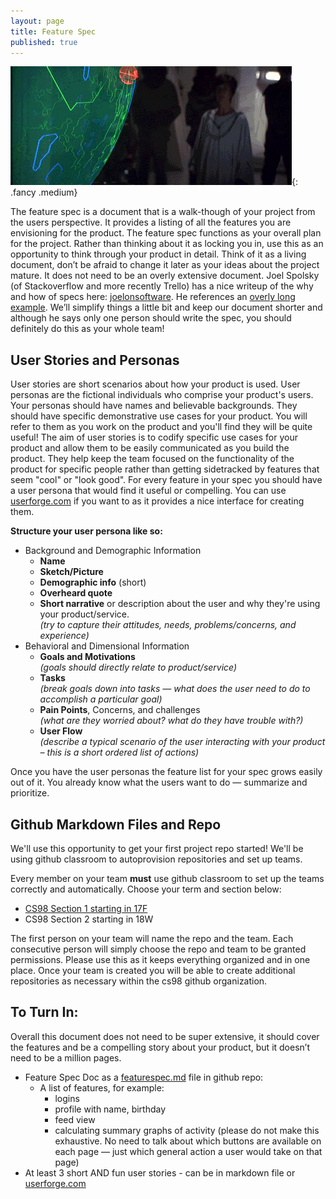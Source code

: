 ```yaml
---
layout: page
title: Feature Spec
published: true
---
```



![](img/feature_spec.gif){: .fancy .medium}

The feature spec is a document that is a walk-though of your project from the users perspective. It provides a listing of all the features you are envisioning for the product. The feature spec functions as your overall plan for the project. Rather than thinking about it as locking you in, use this as an opportunity to think through your product in detail. Think of it as a living document, don’t be afraid to change it later as your ideas about the project mature. It does not need to be an overly extensive document. Joel Spolsky (of Stackoverflow and more recently Trello) has a nice writeup of the why and how of specs here: [joelonsoftware](http://www.joelonsoftware.com/articles/fog0000000035.html). He references an [overly long example](http://www.joelonsoftware.com/articles/WhatTimeIsIt.html). We’ll simplify things a little bit and keep our document shorter and although he says only one person should write the spec, you should definitely do this as your whole team!

## User Stories and Personas

User stories are short scenarios about how your product is used.  User personas are the fictional individuals who comprise your product's users.  Your personas should have names and believable backgrounds.  They should have specific demonstrative use cases for your product.  You will refer to them as you work on the product and you'll find they will be quite useful!  The aim of user stories is to codify specific use cases for your product and allow them to be easily communicated as you build the product.  They help keep the team focused on the functionality of the product for specific people rather than getting sidetracked by features that seem "cool" or "look good".  For every feature in your spec you should have a user persona that would find it useful or compelling. You can use [userforge.com](http://userforge.com) if you want to as it provides a nice interface for creating them.

__Structure your user persona like so:__

* Background and Demographic Information
  * __Name__
  * __Sketch/Picture__
  * __Demographic info__ (short)
  * __Overheard quote__
  * __Short narrative__ or description about the user and why they're using your product/service.
    <br>*(try to capture their attitudes, needs, problems/concerns, and experience)*
* Behavioral and Dimensional Information
  * __Goals and Motivations__
    <br>*(goals should directly relate to product/service)*
  * __Tasks__
    <br>*(break goals down into tasks — what does the user need to do to accomplish a particular goal)*
  * __Pain Points__, Concerns, and challenges
    <br>*(what are they worried about? what do they have trouble with?)*
  * __User Flow__
    <br>*(describe a typical scenario of the user interacting with your product – this is a short ordered list of actions)*


Once you have the user personas the feature list for your spec grows easily out of it.  You already know what the users want to do — summarize and prioritize.


## Github Markdown Files and Repo

We'll use this opportunity to get your first project repo started!  We'll be using github classroom to autoprovision repositories and set up teams.

Every member on your team **must** use github classroom to set up the teams correctly and automatically.  Choose your term and section below:

* [CS98 Section 1 starting in 17F](https://classroom.github.com/g/Q8mwfkT2)
* CS98 Section 2 starting in 18W

The first person on your team will name the repo and the team. Each consecutive person will simply choose the repo and team to be granted permissions. Please use this as it keeps everything organized and in one place.  Once your team is created you will be able to create additional repositories as necessary within the cs98 github organization.

## To Turn In:

Overall this document does not need to be super extensive, it should cover the features and be a compelling story about your product, but it doesn’t need to be a million pages.

* Feature Spec Doc as a [featurespec.md](https://guides.github.com/features/mastering-markdown/) file in github repo:
  * A list of features, for example:
    * logins
    * profile with name, birthday
    * feed view
    * calculating summary graphs of activity
    (please do not make this exhaustive. No need to talk about which buttons are available on each page — just which general action a user would take on that page)
* At least 3 short AND fun user stories - can be in markdown file or [userforge.com](http://userforge.com)
